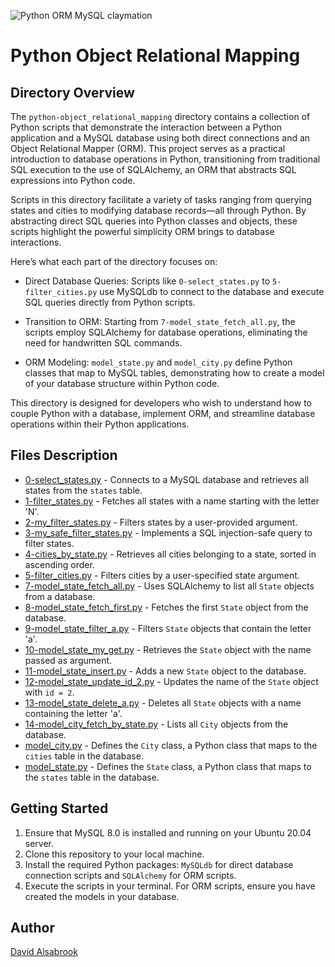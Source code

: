 ![Python ORM MySQL claymation](https://github.com/DAlsabrook/atlas-higher_level_programming/assets/112190470/448efa03-f3f1-4cf1-90f7-7a3bc838906c)

# Python Object Relational Mapping

## Directory Overview
The `python-object_relational_mapping` directory contains a collection of Python scripts that demonstrate the interaction between a Python application and a MySQL database using both direct connections and an Object Relational Mapper (ORM). This project serves as a practical introduction to database operations in Python, transitioning from traditional SQL execution to the use of SQLAlchemy, an ORM that abstracts SQL expressions into Python code.

Scripts in this directory facilitate a variety of tasks ranging from querying states and cities to modifying database records—all through Python. By abstracting direct SQL queries into Python classes and objects, these scripts highlight the powerful simplicity ORM brings to database interactions.

Here’s what each part of the directory focuses on:

* Direct Database Queries: Scripts like `0-select_states.py` to `5-filter_cities.py` use MySQLdb to connect to the database and execute SQL queries directly from Python scripts.

* Transition to ORM: Starting from `7-model_state_fetch_all.py`, the scripts employ SQLAlchemy for database operations, eliminating the need for handwritten SQL commands.

* ORM Modeling: `model_state.py` and `model_city.py` define Python classes that map to MySQL tables, demonstrating how to create a model of your database structure within Python code.

This directory is designed for developers who wish to understand how to couple Python with a database, implement ORM, and streamline database operations within their Python applications.

## Files Description

- [0-select_states.py](0-select_states.py) - Connects to a MySQL database and retrieves all states from the `states` table.
- [1-filter_states.py](1-filter_states.py) - Fetches all states with a name starting with the letter 'N'.
- [2-my_filter_states.py](2-my_filter_states.py) - Filters states by a user-provided argument.
- [3-my_safe_filter_states.py](3-my_safe_filter_states.py) - Implements a SQL injection-safe query to filter states.
- [4-cities_by_state.py](4-cities_by_state.py) - Retrieves all cities belonging to a state, sorted in ascending order.
- [5-filter_cities.py](5-filter_cities.py) - Filters cities by a user-specified state argument.
- [7-model_state_fetch_all.py](7-model_state_fetch_all.py) - Uses SQLAlchemy to list all `State` objects from a database.
- [8-model_state_fetch_first.py](8-model_state_fetch_first.py) - Fetches the first `State` object from the database.
- [9-model_state_filter_a.py](9-model_state_filter_a.py) - Filters `State` objects that contain the letter 'a'.
- [10-model_state_my_get.py](10-model_state_my_get.py) - Retrieves the `State` object with the name passed as argument.
- [11-model_state_insert.py](11-model_state_insert.py) - Adds a new `State` object to the database.
- [12-model_state_update_id_2.py](12-model_state_update_id_2.py) - Updates the name of the `State` object with `id = 2`.
- [13-model_state_delete_a.py](13-model_state_delete_a.py) - Deletes all `State` objects with a name containing the letter 'a'.
- [14-model_city_fetch_by_state.py](14-model_city_fetch_by_state.py) - Lists all `City` objects from the database.
- [model_city.py](model_city.py) - Defines the `City` class, a Python class that maps to the `cities` table in the database.
- [model_state.py](model_state.py) - Defines the `State` class, a Python class that maps to the `states` table in the database.

## Getting Started

1. Ensure that MySQL 8.0 is installed and running on your Ubuntu 20.04 server.
2. Clone this repository to your local machine.
3. Install the required Python packages: `MySQLdb` for direct database connection scripts and `SQLAlchemy` for ORM scripts.
4. Execute the scripts in your terminal. For ORM scripts, ensure you have created the models in your database.

## Author

[David Alsabrook](https://github.com/DAlsabrook)
